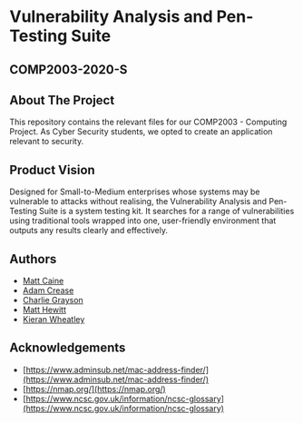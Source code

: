 # Vulnerability Analysis and Pen-Testing Suite #
## COMP2003-2020-S ##

## About The Project ##
This repository contains the relevant files for our COMP2003 - Computing Project. As Cyber Security students, we opted to create an application relevant to security.

## Product Vision ##
Designed for Small-to-Medium enterprises whose systems may be vulnerable to attacks without realising, the Vulnerability Analysis and Pen-Testing Suite is a system testing kit. It searches for a range of vulnerabilities using traditional tools wrapped into one, user-friendly environment that outputs any results clearly and effectively.


## Authors ##
* [Matt Caine](https://github.com/Matt-Caine)
* [Adam Crease](https://github.com/creaseaj)
* [Charlie Grayson](https://github.com/charlie-grayson)
* [Matt Hewitt](https://github.com/mhewitt9pq)
* [Kieran Wheatley](https://github.com/kieranwheatley)

## Acknowledgements ##
* [https://www.adminsub.net/mac-address-finder/](https://www.adminsub.net/mac-address-finder/)
* [https://nmap.org/](https://nmap.org/)
* [https://www.ncsc.gov.uk/information/ncsc-glossary](https://www.ncsc.gov.uk/information/ncsc-glossary)
